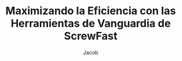 ---
title: "Maximizando la Eficiencia con las Herramientas de Vanguardia de ScrewFast"
description: "Innovando la Eficiencia en Construcción con Herramientas de Precisión y Soporte"
author: "Jacob"
authorImage: "@/@images/blog/jacob.avif"
authorImageAlt: "Descripción del Avatar"
pubDate: 2025-02-06
cardImage: "@/@images/blog/post-1.avif"
cardImageAlt: "Vista superior de disposición de herramientas mecánicas"
readTime: 4
tags: ["herramientas", "construcción", "flujo de trabajo"]
contents: [
        "En la industria de la construcción actual, que avanza a un ritmo acelerado, la eficiencia es clave para el éxito. En ScrewFast, entendemos la importancia de optimizar el flujo de trabajo de tu proyecto para cumplir con los plazos y mantenerte dentro del presupuesto. Por eso, nos complace presentar nuestras herramientas de vanguardia diseñadas para potenciar tus proyectos como nunca antes.",
        "Nuestra gama de herramientas combina la ingeniería de precisión con un diseño centrado en el usuario, garantizando la máxima productividad en cada sitio de trabajo. Desde taladros eléctricos hasta soluciones avanzadas de fijación, las herramientas de ScrewFast están construidas para resistir el rigor de la construcción mientras optimizan tu flujo de trabajo.",
        "Una de nuestras ofertas destacadas son nuestros tableros intuitivos, que proporcionan información en tiempo real sobre el progreso del proyecto, la asignación de recursos y más. Con interfaces fáciles de usar, navegar y supervisar tus proyectos nunca ha sido más sencillo.",
        "Pero la eficiencia no se trata solo de las herramientas que usas, sino también del soporte que recibes. Por eso, ScrewFast ofrece documentación completa y orientación experta en cada paso del camino. Nuestros equipos dedicados están comprometidos con tu éxito, brindando asistencia personalizada para asegurar que obtengas el máximo provecho de nuestros productos.",
        "Únete a los innumerables líderes de la industria que ya han experimentado la diferencia que las herramientas ScrewFast pueden hacer. Con nuestras soluciones de vanguardia, puedes acelerar tus proyectos hacia el éxito y mantenerte por delante de la competencia."
]
---